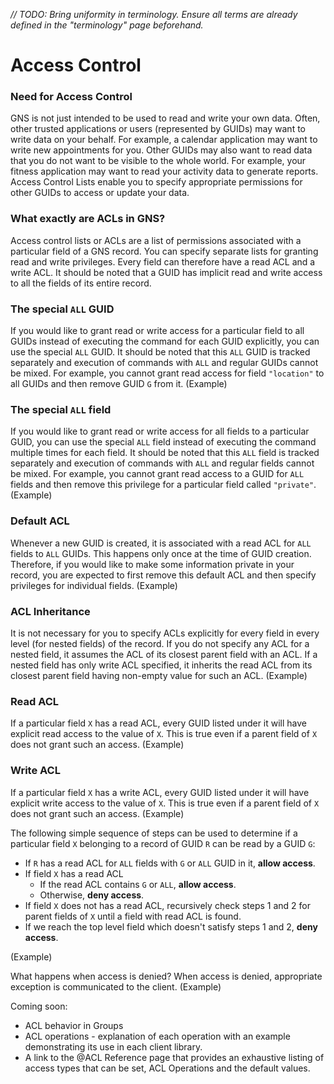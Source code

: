 _// TODO: Bring uniformity in terminology. Ensure all terms are already defined in the "terminology" page beforehand._

Access Control
==============

### Need for Access Control ###

GNS is not just intended to be used to read and write your own data. Often, other trusted applications or users (represented by GUIDs) may want to write data on your behalf. For example, a calendar application may want to write new appointments for you. Other GUIDs may also want to read data that you do not want to be visible to the whole world. For example, your fitness application may want to read your activity data to generate reports. Access Control Lists enable you to specify appropriate permissions for other GUIDs to access or update your data.

### What exactly are ACLs in GNS? ###

Access control lists or ACLs are a list of permissions associated with a particular field of a GNS record. You can specify separate lists for granting read and write privileges. Every field can therefore have a read ACL and a write ACL. It should be noted that a GUID has implicit read and write access to all the fields of its entire record.

### The special `ALL` GUID ###

If you would like to grant read or write access for a particular field to all GUIDs instead of executing the command for each GUID explicitly, you can use the special `ALL` GUID. It should be noted that this `ALL` GUID is tracked separately and execution of commands with `ALL` and regular GUIDs cannot be mixed. For example, you cannot grant read access for field `"location"` to all GUIDs and then remove GUID `G` from it.
(Example)

### The special `ALL` field ###

If you would like to grant read or write access for all fields to a particular GUID, you can use the special `ALL` field instead of executing the command multiple times for each field. It should be noted that this `ALL` field is tracked separately and execution of commands with `ALL` and regular fields cannot be mixed. For example, you cannot grant read access to a GUID for `ALL` fields and then remove this privilege for a particular field called `"private"`.
(Example)

### Default ACL ###
Whenever a new GUID is created, it is associated with a read ACL for `ALL` fields to `ALL` GUIDs. This happens only once at the time of GUID creation. Therefore, if you would like to make some information private in your record, you are expected to first remove this default ACL and then specify privileges for individual fields.
(Example)

### ACL Inheritance ###

It is not necessary for you to specify ACLs explicitly for every field in every level (for nested fields) of the record. If you do not specify any ACL for a nested field, it assumes the ACL of its closest parent field with an ACL. If a nested field has only write ACL specified, it inherits the read ACL from its closest parent field having non-empty value for such an ACL.
(Example)

### Read ACL ###
If a particular field `X` has a read ACL, every GUID listed under it will have explicit read access to the value of `X`. This is true even if a parent field of `X` does not grant such an access.
(Example)

### Write ACL ###
If a particular field `X` has a write ACL, every GUID listed under it will have explicit write access to the value of `X`. This is true even if a parent field of `X` does not grant such an access.
(Example)

The following simple sequence of steps can be used to determine if a particular field `X` belonging to a record of GUID `R` can be read by a GUID `G`:

- If `R` has a read ACL for `ALL` fields with `G` or `ALL` GUID in it, **allow access**.
- If field `X` has a read ACL
    - If the read ACL contains `G` or `ALL`, **allow access**.
    - Otherwise, **deny access**.
- If field `X` does not has a read ACL, recursively check steps 1 and 2 for parent fields of `X` until a field with read ACL is found.
- If we reach the top level field which doesn't satisfy steps 1 and 2, **deny access**.

(Example)

What happens when access is denied?
When access is denied, appropriate exception is communicated to the client.
(Example)

Coming soon:
- ACL behavior in Groups
- ACL operations - explanation of each operation with an example demonstrating its use in each client library.
- A link to the @ACL Reference page that provides an exhaustive listing of access types that can be set, ACL Operations and the default values.
